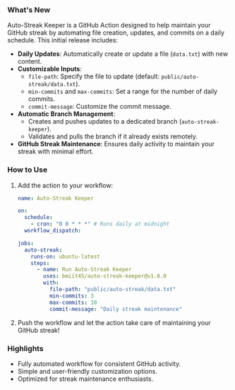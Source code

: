 
### **What's New**
Auto-Streak Keeper is a GitHub Action designed to help maintain your GitHub streak by automating file creation, updates, and commits on a daily schedule. This initial release includes:

- **Daily Updates**: Automatically create or update a file (`data.txt`) with new content.
- **Customizable Inputs**:
  - `file-path`: Specify the file to update (default: `public/auto-streak/data.txt`).
  - `min-commits` and `max-commits`: Set a range for the number of daily commits.
  - `commit-message`: Customize the commit message.
- **Automatic Branch Management**:
  - Creates and pushes updates to a dedicated branch (`auto-streak-keeper`).
  - Validates and pulls the branch if it already exists remotely.
- **GitHub Streak Maintenance**: Ensures daily activity to maintain your streak with minimal effort.

### **How to Use**
1. Add the action to your workflow:
   ```yaml
   name: Auto-Streak Keeper

   on:
     schedule:
       - cron: "0 0 * * *" # Runs daily at midnight
     workflow_dispatch:

   jobs:
     auto-streak:
       runs-on: ubuntu-latest
       steps:
         - name: Run Auto-Streak Keeper
           uses: bmiit45/auto-streak-keeper@v1.0.0
           with:
             file-path: "public/auto-streak/data.txt"
             min-commits: 3
             max-commits: 10
             commit-message: "Daily streak maintenance"
   ```
2. Push the workflow and let the action take care of maintaining your GitHub streak!

### **Highlights**
- Fully automated workflow for consistent GitHub activity.
- Simple and user-friendly customization options.
- Optimized for streak maintenance enthusiasts.
